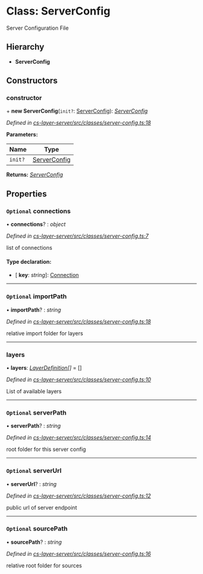 # Class: ServerConfig

Server Configuration File

## Hierarchy

* **ServerConfig**

## Constructors

###  constructor

\+ **new ServerConfig**(`init?`: [ServerConfig](_cs_layer_server_src_classes_server_config_.serverconfig.md)): *[ServerConfig](_cs_layer_server_src_classes_server_config_.serverconfig.md)*

*Defined in [cs-layer-server/src/classes/server-config.ts:18](https://github.com/RichardHovenkamp/csnext/blob/eefa977/packages/cs-layer-server/src/classes/server-config.ts#L18)*

**Parameters:**

Name | Type |
------ | ------ |
`init?` | [ServerConfig](_cs_layer_server_src_classes_server_config_.serverconfig.md) |

**Returns:** *[ServerConfig](_cs_layer_server_src_classes_server_config_.serverconfig.md)*

## Properties

### `Optional` connections

• **connections**? : *object*

*Defined in [cs-layer-server/src/classes/server-config.ts:7](https://github.com/RichardHovenkamp/csnext/blob/eefa977/packages/cs-layer-server/src/classes/server-config.ts#L7)*

list of connections

#### Type declaration:

* \[ **key**: *string*\]: [Connection](_cs_layer_server_src_classes_source_plugin_.connection.md)

___

### `Optional` importPath

• **importPath**? : *string*

*Defined in [cs-layer-server/src/classes/server-config.ts:18](https://github.com/RichardHovenkamp/csnext/blob/eefa977/packages/cs-layer-server/src/classes/server-config.ts#L18)*

relative import folder for layers

___

###  layers

• **layers**: *[LayerDefinition](_cs_layer_server_src_classes_layer_definition_.layerdefinition.md)[]* =  []

*Defined in [cs-layer-server/src/classes/server-config.ts:10](https://github.com/RichardHovenkamp/csnext/blob/eefa977/packages/cs-layer-server/src/classes/server-config.ts#L10)*

List of available layers

___

### `Optional` serverPath

• **serverPath**? : *string*

*Defined in [cs-layer-server/src/classes/server-config.ts:14](https://github.com/RichardHovenkamp/csnext/blob/eefa977/packages/cs-layer-server/src/classes/server-config.ts#L14)*

root folder for this server config

___

### `Optional` serverUrl

• **serverUrl**? : *string*

*Defined in [cs-layer-server/src/classes/server-config.ts:12](https://github.com/RichardHovenkamp/csnext/blob/eefa977/packages/cs-layer-server/src/classes/server-config.ts#L12)*

public url of server endpoint

___

### `Optional` sourcePath

• **sourcePath**? : *string*

*Defined in [cs-layer-server/src/classes/server-config.ts:16](https://github.com/RichardHovenkamp/csnext/blob/eefa977/packages/cs-layer-server/src/classes/server-config.ts#L16)*

relative root folder for sources
